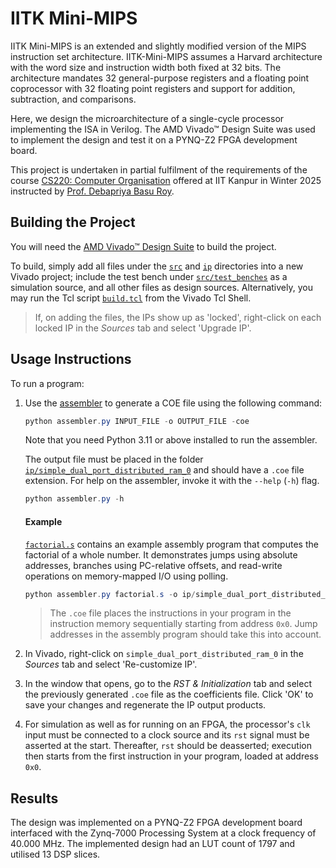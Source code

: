 # IITK Mini-MIPS

IITK Mini-MIPS is an extended and slightly modified version of the MIPS instruction set
architecture. IITK-Mini-MIPS assumes a Harvard architecture with the word size and
instruction width both fixed at 32 bits. The architecture mandates 32 general-purpose
registers and a floating point coprocessor with 32 floating point registers and support
for addition, subtraction, and comparisons.

Here, we design the microarchitecture of a single-cycle processor implementing the ISA
in Verilog. The AMD Vivado™ Design Suite was used to implement the design and test it
on a PYNQ-Z2 FPGA development board.

This project is undertaken in partial fulfilment of the requirements of the course
[CS220: Computer Organisation](https://www.cse.iitk.ac.in/pages/CS220.html) offered at
IIT Kanpur in Winter 2025 instructed by
[Prof. Debapriya Basu Roy](https://www.cse.iitk.ac.in/users/dbroy).

## Building the Project

You will need the [AMD Vivado™ Design Suite](https://www.amd.com/en/products/software/adaptive-socs-and-fpgas/vivado.html)
to build the project.

To build, simply add all files under the [`src`](src) and [`ip`](ip)
directories into a new Vivado project; include the test bench under
[`src/test_benches`](src/test_benches) as a simulation source, and
all other files as design sources. Alternatively, you may run the Tcl
script [`build.tcl`](build.tcl) from the Vivado Tcl Shell.

> If, on adding the files, the IPs show up as 'locked', right-click on each
  locked IP in the *Sources* tab and select 'Upgrade IP'.

## Usage Instructions

To run a program:

1. Use the [assembler](assembler.py) to generate a COE file
    using the following command:

    ```powershell
    python assembler.py INPUT_FILE -o OUTPUT_FILE -coe
    ```

    Note that you need Python 3.11 or above installed to run the assembler.

    The output file must be placed in the folder
    [`ip/simple_dual_port_distributed_ram_0`](ip/simple_dual_port_distributed_ram_0)
    and should have a `.coe` file extension. For help on the assembler,
    invoke it with the `--help` (`-h`) flag.

    ```powershell
    python assembler.py -h
    ```

    #### Example

    [`factorial.s`](factorial.s) contains an example assembly program that
    computes the factorial of a whole number. It demonstrates jumps using
    absolute addresses, branches using PC-relative offsets, and read-write
    operations on memory-mapped I/O using polling.

    ```powershell
    python assembler.py factorial.s -o ip/simple_dual_port_distributed_ram_0/factorial.coe -coe
    ```
    
    > The `.coe` file places the instructions in your program in the
    instruction memory sequentially starting from address `0x0`. Jump
    addresses in the assembly program should take this into account.

2. In Vivado, right-click on `simple_dual_port_distributed_ram_0` in the
    *Sources* tab and select 'Re-customize IP'.

3. In the window that opens, go to the *RST & Initialization* tab and select
    the previously generated `.coe` file as the coefficients file. Click 'OK'
    to save your changes and regenerate the IP output products.

4. For simulation as well as for running on an FPGA, the processor's `clk`
    input must be connected to a clock source and its `rst` signal must be
    asserted at the start. Thereafter, `rst` should be deasserted; execution
    then starts from the first instruction in your program, loaded at address
    `0x0`.

## Results

The design was implemented on a PYNQ-Z2 FPGA development board interfaced with
the Zynq-7000 Processing System at a clock frequency of 40.000 MHz. The
implemented design had an LUT count of 1797 and utilised 13 DSP slices.
